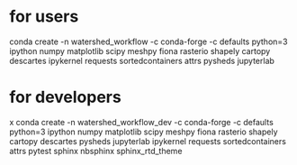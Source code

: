 # for users
conda create -n watershed_workflow -c conda-forge -c defaults python=3 ipython numpy matplotlib scipy meshpy fiona rasterio shapely cartopy descartes ipykernel requests sortedcontainers attrs pysheds jupyterlab 


# for developers
x conda create -n watershed_workflow_dev -c conda-forge -c defaults python=3 ipython numpy matplotlib scipy meshpy fiona rasterio shapely cartopy descartes pysheds jupyterlab ipykernel requests sortedcontainers attrs pytest sphinx nbsphinx sphinx_rtd_theme





